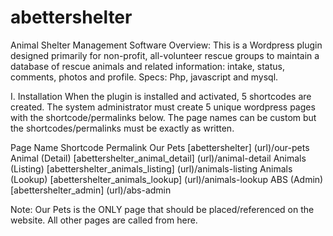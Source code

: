# abettershelter
Animal Shelter Management Software
Overview: This is a Wordpress plugin designed primarily for non-profit, all-volunteer rescue groups to maintain a database of rescue animals and related information: intake, status, comments, photos and profile.
Specs: Php, javascript and mysql.

I. Installation
When the plugin is installed and activated, 5 shortcodes are created. 
The system administrator must create 5 unique wordpress pages with the shortcode/permalinks below.
The page names can be custom but the shortcodes/permalinks must be exactly as written.

Page Name         Shortcode                           Permalink
Our Pets          [abettershelter]                    (url)/our-pets
Animal (Detail)   [abettershelter_animal_detail]      (url)/animal-detail
Animals (Listing) [abettershelter_animals_listing]    (url)/animals-listing
Animals (Lookup)  [abettershelter_animals_lookup]     (url)/animals-lookup
ABS (Admin)       [abettershelter_admin]              (url)/abs-admin

Note: Our Pets is the ONLY page that should be placed/referenced on the website. All other pages are called from here.
